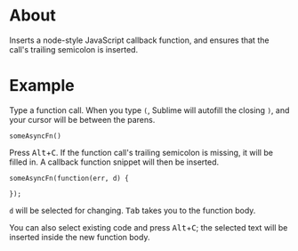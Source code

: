 About
=====

Inserts a node-style JavaScript callback function, and ensures that the call's trailing semicolon is inserted.

Example
=======

Type a function call.  When you type `(`, Sublime will autofill the closing `)`, and your cursor will be between the parens.

    someAsyncFn()

Press <kbd>Alt</kbd>+<kbd>C</kbd>.  If the function call's trailing semicolon is missing, it will be filled in.  A callback function snippet will then be inserted.

    someAsyncFn(function(err, d) {
        
    });

`d` will be selected for changing.  <kbd>Tab</kbd> takes you to the function body.

You can also select existing code and press <kbd>Alt</kbd>+<kbd>C</kbd>; the selected text will be inserted inside the new function body.